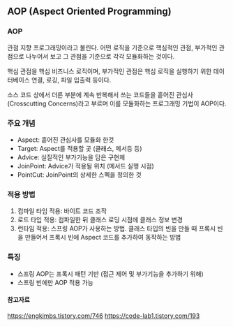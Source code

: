 ## AOP (Aspect Oriented Programming)

### AOP

관점 지향 프로그래밍이라고 불린다.
어떤 로직을 기준으로 핵심적인 관점, 부가적인 관점으로 나누어서 보고 그 관점을 기준으로 각각 모듈화하는 것이다.

핵심 관점을 핵심 비즈니스 로직이며, 부가적인 관점은 핵심 로직을 실행하기 위한 데이터베이스 연결, 로깅, 파일 입출력 등이다.

소스 코드 상에서 더른 부분에 계속 반복해서 쓰는 코드들을 흩어진 관심사(Crosscutting Concerns)라고 부르며
이를 모듈화하는 프로그래밍 기법이 AOP이다.

### 주요 개념

- Aspect: 흩어진 관심사를 모듈화 한것
- Target: Aspect를 적용할 곳 (클래스, 메서등 등)
- Advice: 실질적인 부가기능을 담은 구현체
- JoinPoint: Advice가 적용될 위치 (메서드 실행 시점)
- PointCut: JoinPoint의 상세한 스펙을 정의한 것

### 적용 방법

1. 컴파일 타임 적용: 바이트 코드 조작
2. 로드 타입 적용: 컴파일한 뒤 클래스 로딩 시점에 클래스 정보 변경
3. 런타임 적용: 스프링 AOP가 사용하는 방법. 클래스 타입의 빈을 만들 때 프록시 빈을 만들어서 프록시 빈에 Aspect 코드를 추가하여 동작하는 방법

### 특징

- 스프링 AOP는 프록시 패턴 기반 (접근 제어 및 부가기능을 추가하기 위해)
- 스프링 빈에만 AOP 적용 가능

#### 참고자료

https://engkimbs.tistory.com/746
https://code-lab1.tistory.com/193
